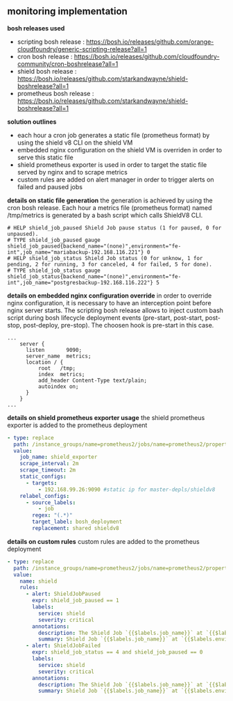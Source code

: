 ## monitoring implementation

__bosh releases used__
- scripting bosh release : https://bosh.io/releases/github.com/orange-cloudfoundry/generic-scripting-release?all=1
- cron bosh release : https://bosh.io/releases/github.com/cloudfoundry-community/cron-boshrelease?all=1
- shield bosh release : https://bosh.io/releases/github.com/starkandwayne/shield-boshrelease?all=1
- prometheus bosh release : https://bosh.io/releases/github.com/starkandwayne/shield-boshrelease?all=1

__solution outlines__
- each hour a cron job generates a static file (prometheus format) by using the shield v8 CLI on the shield VM
- embedded nginx configuration on the shield VM is overriden in order to serve this static file
- shield prometheus exporter is used in order to target the static file served by nginx and to scrape metrics
- custom rules are added on alert manager in order to trigger alerts on failed and paused jobs 

__details on static file generation__
the generation is achieved by using the cron bosh release. Each hour a metrics file (prometheus format) named /tmp/metrics is generated 
by a bash script which calls ShieldV8 CLI.
```
# HELP shield_job_paused Shield Job pause status (1 for paused, 0 for unpaused).
# TYPE shield_job_paused gauge
shield_job_paused{backend_name="(none)",environment="fe-int",job_name="mariabackup-192.168.116.221"} 0
# HELP shield_job_status Shield Job status (0 for unknow, 1 for pending, 2 for running, 3 for canceled, 4 for failed, 5 for done).
# TYPE shield_job_status gauge
shield_job_status{backend_name="(none)",environment="fe-int",job_name="postgresbackup-192.168.116.222"} 5
```
__details on embedded nginx configuration override__
in order to override nginx configuration, it is necessary to have an interception point before nginx server starts. The scripting bosh release
allows to inject custom bash script during bosh lifecycle deployment events (pre-start, post-start, post-stop, post-deploy, pre-stop). The choosen hook
is pre-start in this case.
```
...
    server {
      listen       9090;
      server_name  metrics;
      location / {
          root   /tmp;
          index  metrics;
          add_header Content-Type text/plain;
          autoindex on;
      }
    }
...
```
__details on shield prometheus exporter usage__
the shield prometheus exporter is added to the prometheus deployment
```yaml
- type: replace
  path: /instance_groups/name=prometheus2/jobs/name=prometheus2/properties/prometheus/scrape_configs/-
  value:
    job_name: shield_exporter
    scrape_interval: 2m
    scrape_timeout: 2m
    static_configs:
      - targets:
          - 192.168.99.26:9090 #static ip for master-depls/shieldv8
    relabel_configs:
      - source_labels:
          - job
        regex: "(.*)"
        target_label: bosh_deployment
        replacement: shared shieldv8

```
__details on custom rules__
custom rules are added to the prometheus deployment
```yaml
- type: replace
  path: /instance_groups/name=prometheus2/jobs/name=prometheus2/properties/prometheus/custom_rules?/-
  value:
    name: shield
    rules:
      - alert: ShieldJobPaused
        expr: shield_job_paused == 1
        labels:
          service: shield
          severity: critical
        annotations:
          description: The Shield Job `{{$labels.job_name}}` at `{{$labels.environment}}/{{$labels.backend_name}}` has been in a `paused` state
          summary: Shield Job `{{$labels.job_name}}` at `{{$labels.environment}}/{{$labels.backend_name}}` paused
      - alert: ShieldJobFailed
        expr: shield_job_status == 4 and shield_job_paused == 0
        labels:
          service: shield
          severity: critical
        annotations:
          description: The Shield Job `{{$labels.job_name}}` at `{{$labels.environment}}/{{$labels.backend_name}}` has been in a `failing` state
          summary: Shield Job `{{$labels.job_name}}` at `{{$labels.environment}}/{{$labels.backend_name}}` failed
```
